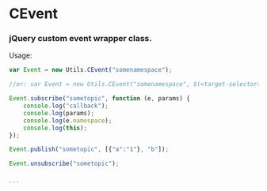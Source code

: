CEvent
=============

### jQuery custom event wrapper class.


Usage: 

``````javascript
var Event = new Utils.CEvent("somenamespace"); 

//or: var Event = new Utils.CEvent("somenamespace", $(<target-selector>));

Event.subscribe("sometopic", function (e, params) { 
	console.log("callback");
	console.log(params);		
	console.log(e.namespace);
	console.log(this);
});

Event.publish("sometopic", [{"a":"1"}, "b"]);

Event.unsubscribe("sometopic");	


```
